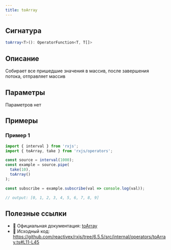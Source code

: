 ```yaml
---
title: toArray
---
```


## Сигнатура

```typescript
toArray<T>(): OperatorFunction<T, T[]>
```

## Описание

Собирает все пришедшие значения в массив, после завершения потока, отправляет массив

## Параметры

Параметров нет

## Примеры

### Пример 1

```typescript
import { interval } from 'rxjs';
import { toArray, take } from 'rxjs/operators';

const source = interval(1000);
const example = source.pipe(
  take(10),
  toArray()
);

const subscribe = example.subscribe(val => console.log(val));

// output: [0, 1, 2, 3, 4, 5, 6, 7, 8, 9]
```

## Полезные ссылки

- 📰 Официальная документация: [toArray](https://rxjs.dev/api/operators/toArray)
- 📁 Исходный код: https://github.com/reactivex/rxjs/tree/6.5.5/src/internal/operators/toArray.ts#L11-L45
